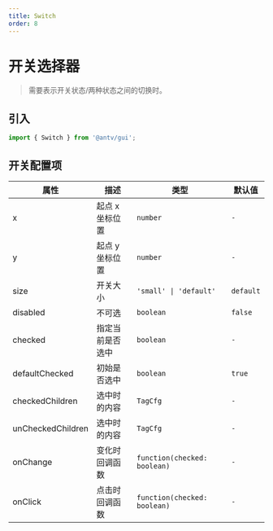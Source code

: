 ```yaml
---
title: Switch
order: 8
---
```


# 开关选择器

> 需要表示开关状态/两种状态之间的切换时。

## 引入

```ts
import { Switch } from '@antv/gui';
```

## 开关配置项

| **属性**          | **描述**         | **类型**                               | **默认值** |
| ----------------- | ---------------- | -------------------------------------- | ---------- |
| x                 | 起点 x 坐标位置  | <code>number</code>                    | `-`        |
| y                 | 起点 y 坐标位置  | <code>number</code>                    | `-`        |
| size              | 开关大小         | <code>'small' &#124; 'default'</code>  | `default`  |
| disabled          | 不可选           | <code>boolean</code>                   | `false`    |
| checked           | 指定当前是否选中 | <code>boolean<code>                    | `-`        |
| defaultChecked    | 初始是否选中     | <code>boolean<code>                    | `true`     |
| checkedChildren   | 选中时的内容     | <code>TagCfg<code>                     | `-`        |
| unCheckedChildren | 选中时的内容     | <code>TagCfg<code>                     | `-`        |
| onChange          | 变化时回调函数   | <code>function(checked: boolean)<code> | `-`        |
| onClick           | 点击时回调函数   | <code>function(checked: boolean)<code> | `-`        |